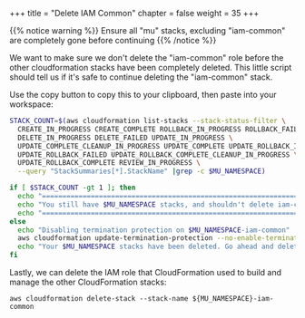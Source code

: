 +++
title = "Delete IAM Common"
chapter = false
weight = 35
+++

{{% notice warning %}}
Ensure all "mu" stacks, excluding "iam-common" are completely gone before continuing
{{% /notice %}}

We want to make sure we don't delete the "iam-common" role before the other cloudformation
stacks have been completely deleted. This little script should tell us if it's safe
to continue deleting the "iam-common" stack.

Use the copy button to copy this to your clipboard, then paste into your workspace:
```bash
STACK_COUNT=$(aws cloudformation list-stacks --stack-status-filter \
  CREATE_IN_PROGRESS CREATE_COMPLETE ROLLBACK_IN_PROGRESS ROLLBACK_FAILED ROLLBACK_COMPLETE \
  DELETE_IN_PROGRESS DELETE_FAILED UPDATE_IN_PROGRESS \
  UPDATE_COMPLETE_CLEANUP_IN_PROGRESS UPDATE_COMPLETE UPDATE_ROLLBACK_IN_PROGRESS \
  UPDATE_ROLLBACK_FAILED UPDATE_ROLLBACK_COMPLETE_CLEANUP_IN_PROGRESS \
  UPDATE_ROLLBACK_COMPLETE REVIEW_IN_PROGRESS \
  --query "StackSummaries[*].StackName" |grep -c $MU_NAMESPACE)

if [ $STACK_COUNT -gt 1 ]; then
  echo "========================================================================="
  echo "You still have $MU_NAMESPACE stacks, and shouldn't delete iam-common yet."
  echo "========================================================================="
else
  echo "Disabling termination protection on $MU_NAMESPACE-iam-common"
  aws cloudformation update-termination-protection --no-enable-termination-protection --stack-name $MU_NAMESPACE-iam-common
  echo "Your $MU_NAMESPACE stacks have been deleted. Go ahead and delete $MU_NAMESPACE-iam-common."
fi
```
Lastly, we can delete the IAM role that CloudFormation used to build and manage the other CloudFormation stacks:
```
aws cloudformation delete-stack --stack-name ${MU_NAMESPACE}-iam-common
```
